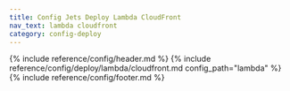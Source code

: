 ```yaml
---
title: Config Jets Deploy Lambda CloudFront
nav_text: lambda cloudfront
category: config-deploy
---
```


{% include reference/config/header.md %}
{% include reference/config/deploy/lambda/cloudfront.md config_path="lambda" %}
{% include reference/config/footer.md %}
